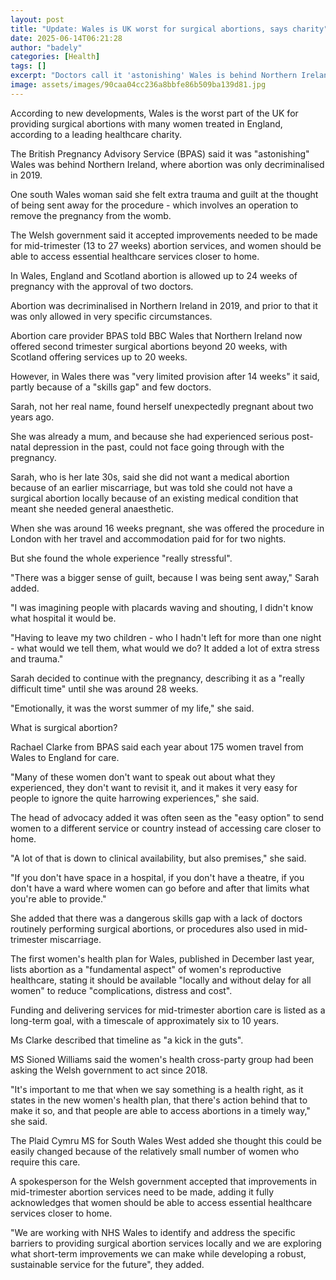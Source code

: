 ```yaml
---
layout: post
title: "Update: Wales is UK worst for surgical abortions, says charity"
date: 2025-06-14T06:21:28
author: "badely"
categories: [Health]
tags: []
excerpt: "Doctors call it 'astonishing' Wales is behind Northern Ireland where abortion became legal in 2019."
image: assets/images/90caa04cc236a8bbfe86b509ba139d81.jpg
---
```


According to new developments, Wales is the worst part of the UK for providing surgical abortions with many women treated in England, according to a leading healthcare charity.

The British Pregnancy Advisory Service (BPAS) said it was "astonishing" Wales was behind Northern Ireland, where abortion was only decriminalised in 2019.

One south Wales woman said she felt extra trauma and guilt at the thought of being sent away for the procedure - which involves an operation to remove the pregnancy from the womb. 

The Welsh government said it accepted improvements needed to be made for mid-trimester (13 to 27 weeks) abortion services, and women should be able to access essential healthcare services closer to home.

In Wales, England and Scotland abortion is allowed up to 24 weeks of pregnancy with the approval of two doctors.

Abortion was decriminalised in Northern Ireland in 2019, and prior to that it was only allowed in very specific circumstances.

Abortion care provider BPAS told BBC Wales that Northern Ireland now offered second trimester surgical abortions beyond 20 weeks, with Scotland offering services up to 20 weeks.

However, in Wales there was "very limited provision after 14 weeks" it said, partly because of a "skills gap" and few doctors. 

Sarah, not her real name, found herself unexpectedly pregnant about two years ago.

She was already a mum, and because she had experienced serious post-natal depression in the past, could not face going through with the pregnancy.

Sarah, who is her late 30s, said she did not want a medical abortion because of an earlier miscarriage, but was told she could not have a surgical abortion locally because of an existing medical condition that meant she needed general anaesthetic.

When she was around 16 weeks pregnant, she was offered the procedure in London with her travel and accommodation paid for for two nights.

But she found the whole experience "really stressful".

"There was a bigger sense of guilt, because I was being sent away," Sarah added.

"I was imagining people with placards waving and shouting, I didn't know what hospital it would be.

"Having to leave my two children - who I hadn't left for more than one night - what would we tell them, what would we do? It added a lot of extra stress and trauma."

Sarah decided to continue with the pregnancy, describing it as a "really difficult time" until she was around 28 weeks.

"Emotionally, it was the worst summer of my life," she said.

What is surgical abortion?

Rachael Clarke from BPAS said each year about 175 women travel from Wales to England for care.

"Many of these women don't want to speak out about what they experienced, they don't want to revisit it, and it makes it very easy for people to ignore the quite harrowing experiences," she said.

The head of advocacy added it was often seen as the "easy option" to send women to a different service or country instead of accessing care closer to home.

"A lot of that is down to clinical availability, but also premises," she said. 

"If you don't have space in a hospital, if you don't have a theatre, if you don't have a ward where women can go before and after that limits what you're able to provide."

She added that there was a dangerous skills gap with a lack of doctors routinely performing surgical abortions, or procedures also used in mid-trimester miscarriage.

The first women's health plan for Wales, published in December last year, lists abortion as a "fundamental aspect" of women's reproductive healthcare, stating it should be available "locally and without delay for all women" to reduce "complications, distress and cost".

Funding and delivering services for mid-trimester abortion care is listed as a long-term goal, with a timescale of approximately six to 10 years.

Ms Clarke described that timeline as "a kick in the guts".

MS Sioned Williams said the women's health cross-party group had been asking the Welsh government to act since 2018.

"It's important to me that when we say something is a health right, as it states in the new women's health plan, that there's action behind that to make it so, and that people are able to access abortions in a timely way," she said.

The Plaid Cymru MS for South Wales West added she thought this could be easily changed because of the relatively small number of women who require this care.

A spokesperson for the Welsh government accepted that improvements in mid-trimester abortion services need to be made, adding it fully acknowledges that women should be able to access essential healthcare services closer to home.

"We are working with NHS Wales to identify and address the specific barriers to providing surgical abortion services locally and we are exploring what short-term improvements we can make while developing a robust, sustainable service for the future", they added.

